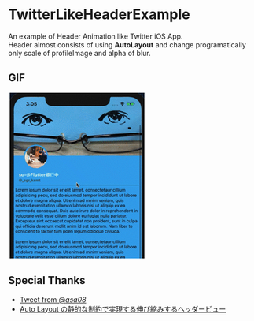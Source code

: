 # TwitterLikeHeaderExample

An example of Header Animation like Twitter iOS App.  
Header almost consists of using **AutoLayout** and change programatically only scale of profileImage and alpha of blur.

## GIF

![](example.gif)

## Special Thanks

- [Tweet from @_asa08_](https://twitter.com/_asa08_/status/1217327574516256769)
- [Auto Layout の静的な制約で実現する伸び縮みするヘッダービュー](https://blog.kishikawakatsumi.com/entry/2018/11/05/044228)
